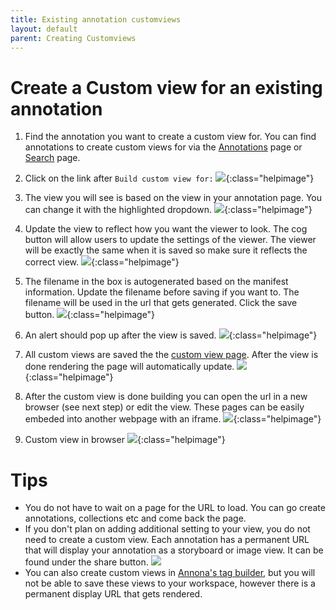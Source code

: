 ```yaml
---
title: Existing annotation customviews
layout: default
parent: Creating Customviews
---
```


# Create a Custom view for an existing annotation
1. Find the annotation you want to create a custom view for. You can find annotations to create custom views for via the <a href="https://annonatate.fly.dev/annotations">Annotations</a> page or <a href="https://annonatate.fly.dev/search">Search</a> page.

2. Click on the link after `Build custom view for:`
![]({{site.baseurl}}/images/customview-1.png){:class="helpimage"}

3. The view you will see is based on the view in your annotation page. You can change it with the highlighted dropdown.
![]({{site.baseurl}}/images/customview-2.png){:class="helpimage"}

4. Update the view to reflect how you want the viewer to look. The cog button will allow users to update the settings of the viewer. The viewer will be exactly the same when it is saved so make sure it reflects the correct view.
![]({{site.baseurl}}/images/customview-3.png){:class="helpimage"}

5. The filename in the box is autogenerated based on the manifest information. Update the filename before saving if you want to. The filename will be used in the url that gets generated. Click the save button.
![]({{site.baseurl}}/images/customview-4.png){:class="helpimage"}

6. An alert should pop up after the view is saved.
![]({{site.baseurl}}/images/customview-5.png){:class="helpimage"}

7. All custom views are saved the the [custom view page](https://annonatate.fly.dev/customviews). After the view is done rendering the page will automatically update.
![]({{site.baseurl}}/images/customview-6.png){:class="helpimage"}

8. After the custom view is done building you can open the url in a new browser (see next step) or edit the view. These pages can be easily embeded into another webpage with an iframe.
![]({{site.baseurl}}/images/customview-7.png){:class="helpimage"}

9. Custom view in browser
![]({{site.baseurl}}/images/customview-8.png){:class="helpimage"}


# Tips
* You do not have to wait on a page for the URL to load. You can go create annotations, collections etc and come back the page.
* If you don't plan on adding additional setting to your view, you do not need to create a custom view. Each annotation has a permanent URL that will display your annotation as a storyboard or image view. It can be found under the share button.
![]({{site.baseurl}}/images/displayurl.png)
* You can also create custom views in [Annona's tag builder](https://ncsu-libraries.github.io/annona/tools/#/tag-builder), but you will not be able to save these views to your workspace, however there is a permanent display URL that gets rendered.
